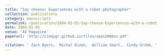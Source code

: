 ```yaml
---
title: "Say cheese! Experiences with a robot photographer"
collection: publications
category: manuscripts
permalink: /publication/2004-01-01-Say-cheese-Experiences-with-a-robot-photographer
date: 2004-01-01
venue: 'AI Magazine'
paperurl: 'http://cindygr.github.io/files/aaai2004sc.pdf'

citation: ' Zach Byers,  Michal Dixon,  William Smart,  Cindy Grimm, '
---
```


